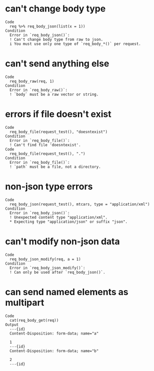# can't change body type

    Code
      req %>% req_body_json(list(x = 1))
    Condition
      Error in `req_body_json()`:
      ! Can't change body type from raw to json.
      i You must use only one type of `req_body_*()` per request.

# can't send anything else

    Code
      req_body_raw(req, 1)
    Condition
      Error in `req_body_raw()`:
      ! `body` must be a raw vector or string.

# errors if file doesn't exist

    Code
      req_body_file(request_test(), "doesntexist")
    Condition
      Error in `req_body_file()`:
      ! Can't find file 'doesntexist'.
    Code
      req_body_file(request_test(), ".")
    Condition
      Error in `req_body_file()`:
      ! `path` must be a file, not a directory.

# non-json type errors

    Code
      req_body_json(request_test(), mtcars, type = "application/xml")
    Condition
      Error in `req_body_json()`:
      ! Unexpected content type "application/xml".
      * Expecting type "application/json" or suffix "json".

# can't modify non-json data

    Code
      req_body_json_modify(req, a = 1)
    Condition
      Error in `req_body_json_modify()`:
      ! Can only be used after `req_body_json()`.

# can send named elements as multipart

    Code
      cat(req_body_get(req))
    Output
      ---{id}
      Content-Disposition: form-data; name="a"
      
      1
      ---{id}
      Content-Disposition: form-data; name="b"
      
      2
      ---{id}

